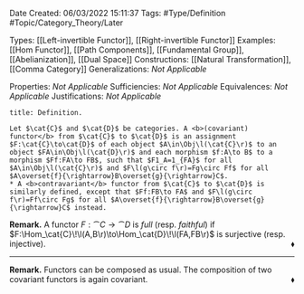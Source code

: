 <div class="topSpace"></div>

Date Created: 06/03/2022 15:11:37
Tags: #Type/Definition #Topic/Category_Theory/Later

Types: [[Left-invertible Functor]], [[Right-invertible Functor]]
Examples: [[Hom Functor]], [[Path Components]], [[Fundamental Group]], [[Abelianization]], [[Dual Space]]
Constructions: [[Natural Transformation]], [[Comma Category]]
Generalizations: <i>Not Applicable</i>

Properties: <i>Not Applicable</i>
Sufficiencies: <i>Not Applicable</i>
Equivalences: <i>Not Applicable</i>
Justifications: <i>Not Applicable</i>

``` ad-Definition
title: Definition.

Let $\cat{C}$ and $\cat{D}$ be categories. A <b>(covariant) functor</b> from $\cat{C}$ to $\cat{D}$ is an assignment $F:\cat{C}\to\cat{D}$ of each object $A\in\Obj\l(\cat{C}\r)$ to an object $FA\in\Obj\l(\cat{D}\r)$ and each morphism $f:A\to B$ to a morphism $Ff:FA\to FB$, such that $F1_A=1_{FA}$ for all $A\in\Obj\l(\cat{C}\r)$ and $F\l(g\circ f\r)=Fg\circ Ff$ for all $A\overset{f}{\rightarrow}B\overset{g}{\rightarrow}C$.
* A <b>contravariant</b> functor from $\cat{C}$ to $\cat{D}$ is similarly defined, except that $Ff:FB\to FA$ and $F\l(g\circ f\r)=Ff\circ Fg$ for all $A\overset{f}{\rightarrow}B\overset{g}{\rightarrow}C$ instead.

```

<b>Remark.</b> A functor $F:\cat{C}\to\cat{D}$ is <i>full</i> (resp. <i>faithful</i>) if $F:\Hom_\cat{C}\!\l(A,B\r)\to\Hom_\cat{D}\!\l(FA,FB\r)$ is surjective (resp. injective).<span style="float:right;">$\blacklozenge$</span>

---

<b>Remark.</b> Functors can be composed as usual. The composition of two covariant functors is again covariant.<span style="float:right;">$\blacklozenge$</span>
